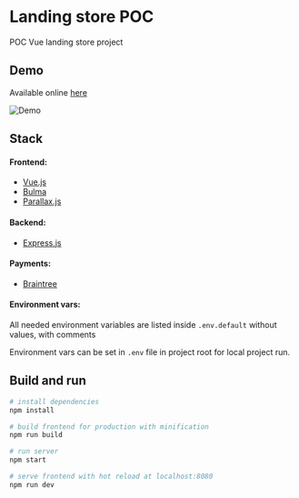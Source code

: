 # Landing store POC
POC Vue landing store project

## Demo
Available online [here](https://poc-vue-landing-store.herokuapp.com)

![Demo](https://image.ibb.co/eYNucb/Peek_2017_11_07_17_09.gif)

## Stack
#### Frontend:
* [Vue.js](https://vuejs.org/)
* [Bulma](https://bulma.io/)
* [Parallax.js](http://matthew.wagerfield.com/parallax/)

#### Backend:
* [Express.js](https://expressjs.com/)

#### Payments:
* [Braintree](https://www.braintreepayments.com/)

#### Environment vars:
All needed environment variables are listed inside `.env.default` without values, with comments

Environment vars can be set in `.env` file in project root for local project run.

## Build and  run
``` bash
# install dependencies
npm install

# build frontend for production with minification
npm run build

# run server
npm start

# serve frontend with hot reload at localhost:8080
npm run dev
```
